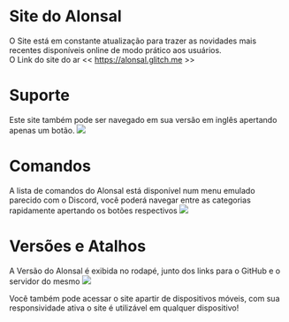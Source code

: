 ﻿# Site do Alonsal

O Site está em constante atualização para trazer as novidades mais recentes disponíveis online de modo prático aos usuários. <br>
O Link do site do ar << https://alonsal.glitch.me >>

<h1>Suporte</h1>
Este site também pode ser navegado em sua versão em inglês apertando apenas um botão.
<img src="https://user-images.githubusercontent.com/56841881/134081823-cd22499a-8330-4d43-9bf0-d109acef3a9b.png">

<h1>Comandos</h1>
A lista de comandos do Alonsal está disponível num menu emulado parecido com o Discord, você poderá navegar entre as categorias rapidamente apertando os botões respectivos
<img src="https://user-images.githubusercontent.com/56841881/134082102-022f11b3-b03b-4ff8-8bcc-6050ff52117c.png">

<h1>Versões e Atalhos</h1>
A Versão do Alonsal é exibida no rodapé, junto dos links para o GitHub e o servidor do mesmo
<img src="https://user-images.githubusercontent.com/56841881/134081925-6478cc87-eb2d-43be-ae34-ad69f5521bfa.png">

Você também pode acessar o site apartir de dispositivos móveis, com sua responsividade ativa o site é utilizável em qualquer dispositivo!
